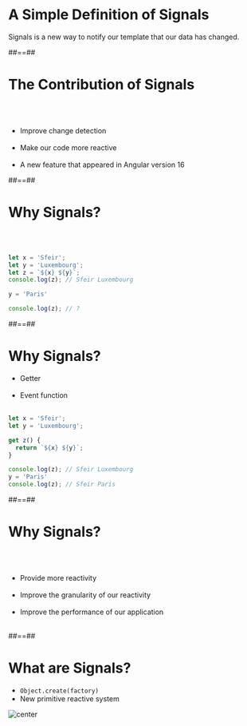 # A Simple Definition of Signals

Signals is a new way to notify our template that our data has changed.
<!-- .element: class="important full-center"-->

##==##

# The Contribution of Signals
<br /><br/>

- Improve change detection<br/><br/>
- Make our code more reactive<br/><br/>
- A new feature that appeared in Angular version 16

##==##

<!-- .slide: class="with-code inconsolata"-->
# Why Signals?
<br/><br/>

```typescript
let x = 'Sfeir';
let y = 'Luxembourg';
let z = `${x} ${y}`;
console.log(z); // Sfeir Luxembourg

y = 'Paris'

console.log(z); // ?
```
<!-- .element: class="big-code"-->

##==##

<!-- .slide: class="with-code inconsolata"-->
# Why Signals?

- Getter<br/><br/>
- Event function<br/><br/>

```typescript
let x = 'Sfeir';
let y = 'Luxembourg';

get z() {
  return `${x} ${y}`;
}

console.log(z); // Sfeir Luxembourg
y = 'Paris'
console.log(z); // Sfeir Paris
```
<!-- .element: class="big-code"-->

##==##

# Why Signals?
<br /><br/>

- Provide more reactivity<br/><br/>
- Improve the granularity of our reactivity<br/><br/>
- Improve the performance of our application<br/><br/>

##==##

# What are Signals?

- `Object.create(factory)`
- New primitive reactive system

![center](assets/images/school/signals/signals.png)
